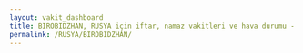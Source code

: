 ```yaml
---
layout: vakit_dashboard
title: BIROBIDZHAN, RUSYA için iftar, namaz vakitleri ve hava durumu - ilçe/eyalet seç
permalink: /RUSYA/BIROBIDZHAN/
---
```


<script type="text/javascript">
  var GLOBAL_COUNTRY = 'RUSYA';
  var GLOBAL_CITY = 'BIROBIDZHAN';
  var GLOBAL_STATE = '';
  var lat = 72;
  var lon = 21;
</script>
